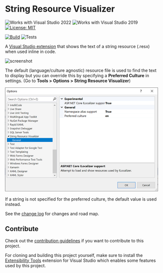 # String Resource Visualizer

![Works with Visual Studio 2022](https://img.shields.io/static/v1.svg?label=VS&message=2022&color=A853C7)
![Works with Visual Studio 2019](https://img.shields.io/static/v1.svg?label=VS&message=2019&color=5F2E96)
[![License: MIT](https://img.shields.io/badge/License-MIT-green.svg)](LICENSE)

[![Build](https://github.com/mrlacey/stringresourcevisualizer/actions/workflows/build.yaml/badge.svg)](https://github.com/mrlacey/stringresourcevisualizer/actions/workflows/build.yaml)
![Tests](https://gist.githubusercontent.com/mrlacey/c586ff0f495b4a8dd76ab0dbdf9c89e0/raw/StringResourceVisualizer.badge.svg)

A [Visual Studio extension](https://marketplace.visualstudio.com/items?itemName=MattLaceyLtd.StringResourceVisualizer) that shows the text of a string resource (.resx) when used inline in code.

![screenshot](./art/screenshot.png)

The default (language/culture agnostic) resource file is used to find the text to display but you can override this by specifying a **Preferred Culture** in settings. (Go to **Tools > Options > String Resource Visualizer**)

![setting](./art/settings.png)

If a string is not specified for the preferred culture, the default value is used instead.

See the [change log](CHANGELOG.md) for changes and road map.

## Contribute

Check out the [contribution guidelines](CONTRIBUTING.md) if you want to contribute to this project.

For cloning and building this project yourself, make sure to install the
[Extensibility Tools](https://visualstudiogallery.msdn.microsoft.com/ab39a092-1343-46e2-b0f1-6a3f91155aa6)
extension for Visual Studio which enables some features used by this project.

